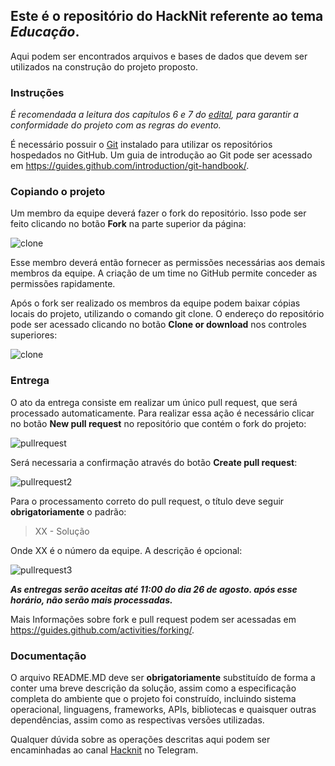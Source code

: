 ## Este é o repositório do HackNit referente ao tema *Educação*.

Aqui podem ser encontrados arquivos e bases de dados que devem ser utilizados na construção do projeto proposto.

### Instruções

*É recomendada a leitura dos capítulos 6 e 7 do [edital](https://github.com/seplagniteroi/hacknit/raw/master/EditaldeParticipantes-HackNIT_ERRATA.pdf), para garantir a conformidade do projeto com as regras do evento.*

É necessário possuir o [Git](https://git-scm.com/) instalado para utilizar os repositórios hospedados no GitHub. Um guia de introdução ao Git pode ser acessado em https://guides.github.com/introduction/git-handbook/.

### Copiando o projeto

Um membro da equipe deverá fazer o fork do repositório. Isso pode ser feito clicando no botão **Fork** na parte superior da página:

![clone](https://github.com/seplagniteroi/hacknit/raw/master/images/fork.png)

Esse membro deverá então fornecer as permissões necessárias aos demais membros da equipe. A criação de um time no GitHub permite conceder as permissões rapidamente.

Após o fork ser realizado os membros da equipe podem baixar cópias locais do projeto, utilizando o comando git clone. O endereço do repositório pode ser acessado clicando no botão **Clone or download** nos controles superiores:

![clone](https://github.com/seplagniteroi/hacknit/raw/master/images/clone.png)

### Entrega

O ato da entrega consiste em realizar um único pull request, que será processado automaticamente. Para realizar essa ação é necessário clicar no botão **New pull request** no repositório que contém o fork do projeto:

![pullrequest](https://github.com/seplagniteroi/hacknit/raw/master/images/pullrequest.png)

Será necessaria a confirmação através do botão **Create pull request**:

![pullrequest2](https://github.com/seplagniteroi/hacknit/raw/master/images/pullrequest2.png)

Para o processamento correto do pull request, o título deve seguir **obrigatoriamente** o padrão:

> XX - Solução

Onde XX é o número da equipe. A descrição é opcional:

![pullrequest3](https://github.com/seplagniteroi/hacknit/raw/master/images/pullrequest3.png)

***As entregas serão aceitas até 11:00 do dia 26 de agosto. após esse horário, não serão mais processadas.***

Mais Informações sobre fork e pull request podem ser acessadas em https://guides.github.com/activities/forking/.

### Documentação

O arquivo README.MD deve ser **obrigatoriamente** substituído de forma a conter uma breve descrição da solução, assim como a especificação completa do ambiente que o projeto foi construído, incluindo sistema operacional, linguagens, frameworks, APIs, bibliotecas e quaisquer outras dependências, assim como as respectivas versões utilizadas.

Qualquer dúvida sobre as operações descritas aqui podem ser encaminhadas ao canal [Hacknit](https://t.me/joinchat/BYx24Q0lDtHBc7P7gnfEOA) no Telegram.

